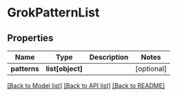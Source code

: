 # GrokPatternList

## Properties
Name | Type | Description | Notes
------------ | ------------- | ------------- | -------------
**patterns** | **list[object]** |  | [optional] 

[[Back to Model list]](../README.md#documentation-for-models) [[Back to API list]](../README.md#documentation-for-api-endpoints) [[Back to README]](../README.md)


